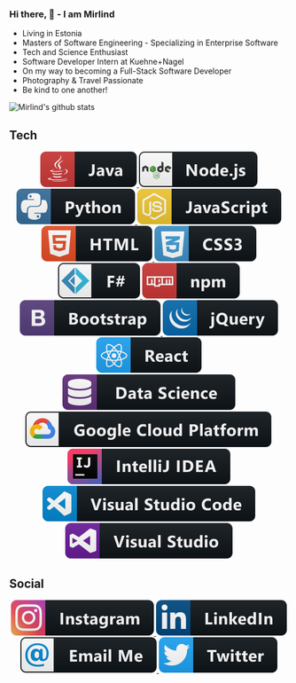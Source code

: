 ### Hi there, 👋 - I am Mirlind

* Living in Estonia
* Masters of Software Engineering - Specializing in Enterprise Software
* Tech and Science Enthusiast
* Software Developer Intern at Kuehne+Nagel
* On my way to becoming a Full-Stack Software Developer
* Photography & Travel Passionate
* Be kind to one another!



![Mirlind's github stats](https://github-readme-stats.vercel.app/api?username=mirlindm&show_icons=true&count_private=false&include_all_commits=true&hide=issues,contribs)




## Tech

<p align="center">
      <a href="#">
   <img src="https://raw.githubusercontent.com/mirlindm/mirlindm/master/svg/dev/languages/java.svg" alt="example badge" style="vertical-align:top margin:6px 4px">
</a> 
      <a href="#">
   <img src="https://raw.githubusercontent.com/mirlindm/mirlindm/master/svg/dev/frameworks/nodejs.svg" alt="example badge" style="vertical-align:top margin:6px 4px">
</a> 
   <a href="#">
    <img src="https://raw.githubusercontent.com/mirlindm/mirlindm/master/svg/dev/languages/python.svg" alt="example badge" style="vertical-align:top margin:6px 4px">
  </a>  
     <a href="#">
     <img src="https://raw.githubusercontent.com/mirlindm/mirlindm/master/svg/dev/languages/js.svg" alt="example badge" style="vertical-align:top margin:6px 4px">
  </a>  
  
   <a href="#">
   <img src="https://raw.githubusercontent.com/mirlindm/mirlindm/master/svg/dev/languages/html.svg" alt="example badge" style="vertical-align:top margin:6px 4px">
</a>    
   <a href="#">
     <img src="https://raw.githubusercontent.com/mirlindm/mirlindm/master/svg/dev/languages/css3.svg" alt="example badge" style="vertical-align:top margin:6px 4px">
  </a>  
     <a href="#">
    <img src="https://raw.githubusercontent.com/mirlindm/mirlindm/master/svg/dev/languages/fsharp.svg" alt="example badge" style="vertical-align:top margin:6px 4px">
  </a>  
    <a href="#">
    <img src="https://raw.githubusercontent.com/mirlindm/mirlindm/master/svg/dev/services/npm.svg" alt="example badge" style="vertical-align:top margin:6px 4px">
  </a>  
  
     


   <a href="#">
   <img src="https://raw.githubusercontent.com/mirlindm/mirlindm/master/svg/dev/frameworks/bootstrap.svg" alt="example badge" style="vertical-align:top margin:6px 4px">
</a>  

   <a href="#">
   <img src="https://raw.githubusercontent.com/mirlindm/mirlindm/master/svg/dev/frameworks/jquery.svg" alt="example badge" style="vertical-align:top margin:6px 4px">
</a>  
   <a href="#">
   <img src="https://raw.githubusercontent.com/mirlindm/mirlindm/master/svg/dev/frameworks/react.svg" alt="example badge" style="vertical-align:top margin:6px 4px">
</a>  
   <a href="#">
   <img src="https://raw.githubusercontent.com/mirlindm/mirlindm/master/svg/dev/misc/datascience.svg" alt="example badge" style="vertical-align:top margin:6px 4px">
</a>  
   <a href="#">
  <img src="https://raw.githubusercontent.com/mirlindm/mirlindm/master/svg/dev/services/google_cloud_platform.svg" alt="example badge" style="vertical-align:top margin:6px 4px">
</a>  
   
  
  <a href="#">
  <img src="https://raw.githubusercontent.com/mirlindm/mirlindm/master/svg/dev/tools/jetbrains_intellij.svg" alt="example badge" style="vertical-align:top margin:6px 4px">
</a>  
     
 
 
   <a href="#">
  <img src="https://raw.githubusercontent.com/mirlindm/mirlindm/master/svg/dev/tools/visualstudio_code.svg" alt="example badge" style="vertical-align:top margin:6px 4px">
</a>  
 
 
 
  
   <a href="#">
   <img src="https://raw.githubusercontent.com/mirlindm/mirlindm/master/svg/dev/tools/visualstudio.svg" alt="example badge" style="vertical-align:top margin:6px 4px">
</a>   
 </p>
 
 
## Social
<p align="center">
  <a href="https://www.instagram.com/mirlindmurati/">
   <img src="https://raw.githubusercontent.com/mirlindm/mirlindm/master/svg/social/instagram.svg" alt="example badge" style="vertical-align:top margin:6px 4px">
   </a>  
   
   <a href="https://www.linkedin.com/in/mirlind-murati-747428159/">
   <img src="https://raw.githubusercontent.com/mirlindm/mirlindm/master/svg/social/linkedin.svg" alt="example badge" style="vertical-align:top margin:6px 4px">
   </a>  
      <a href="mailto:mirlindmurati@outlook.com">
   <img src="https://raw.githubusercontent.com/mirlindm/mirlindm/master/svg/social/email_me.svg" alt="example badge" style="vertical-align:top margin:6px 4px">
   </a> 
   
   <a href="https://twitter.com/mirlindmurati">
 <img src="https://raw.githubusercontent.com/mirlindm/mirlindm/master/svg/social/twitter.svg" alt="example badge" style="vertical-align:top margin:6px 4px">
   </a> 
   </p>

<!--
**mirlindm/mirlindm** is a ✨ _special_ ✨ repository because its `README.md` (this file) appears on your GitHub profile.

Here are some ideas to get you started:
[![Top Langs](https://github-readme-stats.vercel.app/api/top-langs/?username=mirlindm&layout=compact&hide=Jupyter)](https://github.com/mirlindm/github-readme-stats)

- 🌱 I’m currently learning ...

- 👯 I’m looking to collaborate on ...
- 🤔 I’m looking for help with ...
- 💬 Ask me about ...
- 📫 How to reach me: ...
- 😄 Pronouns: ...
- ⚡ Fun fact: ...
-->
